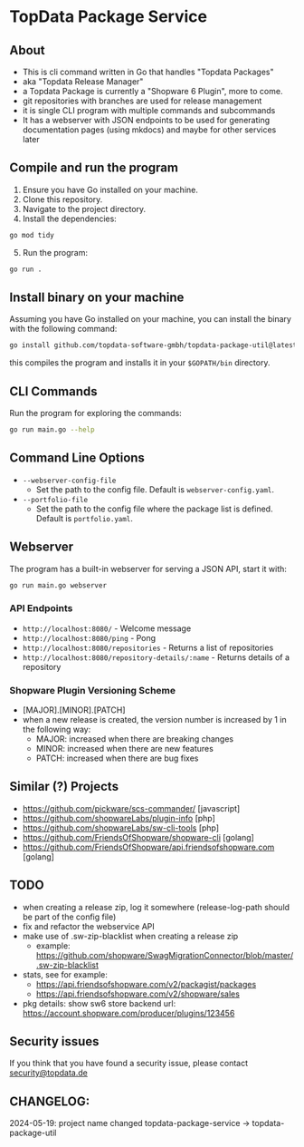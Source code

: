 # TopData Package Service

## About
- This is cli command written in Go that handles "Topdata Packages"
- aka "Topdata Release Manager"
- a Topdata Package is currently a "Shopware 6 Plugin", more to come.
- git repositories with branches are used for release management 
- it is single CLI program with multiple commands and subcommands
- It has a webserver with JSON endpoints to be used for generating documentation pages (using mkdocs) and maybe for other services later

## Compile and run the program

1. Ensure you have Go installed on your machine.
2. Clone this repository.
3. Navigate to the project directory.
4. Install the dependencies:
```bash
go mod tidy
```
5. Run the program:
```bash
go run .
```

## Install binary on your machine
Assuming you have Go installed on your machine, you can install the binary with the following command:
```bash
go install github.com/topdata-software-gmbh/topdata-package-util@latest
```
this compiles the program and installs it in your `$GOPATH/bin` directory.


## CLI Commands
Run the program for exploring the commands:
```bash
go run main.go --help
```

## Command Line Options
- `--webserver-config-file`
  - Set the path to the config file. Default is `webserver-config.yaml`.
- `--portfolio-file`
  - Set the path to the config file where the package list is defined. Default is `portfolio.yaml`. 



## Webserver
The program has a built-in webserver for serving a JSON API, start it with:
```bash
go run main.go webserver
```

### API Endpoints

- `http://localhost:8080/` - Welcome message
- `http://localhost:8080/ping` - Pong
- `http://localhost:8080/repositories` - Returns a list of repositories
- `http://localhost:8080/repository-details/:name` - Returns details of a repository



### Shopware Plugin Versioning Scheme
- [MAJOR].[MINOR].[PATCH]
- when a new release is created, the version number is increased by 1 in the following way:
  - MAJOR: increased when there are breaking changes
  - MINOR: increased when there are new features
  - PATCH: increased when there are bug fixes 

## Similar (?) Projects 
- https://github.com/pickware/scs-commander/ [javascript]
- https://github.com/shopwareLabs/plugin-info [php]
- https://github.com/shopwareLabs/sw-cli-tools [php]
- https://github.com/FriendsOfShopware/shopware-cli [golang]
- https://github.com/FriendsOfShopware/api.friendsofshopware.com [golang]
 


## TODO
- when creating a release zip, log it somewhere (release-log-path should be part of the config file)
- fix and refactor the webservice API
- make use of .sw-zip-blacklist when creating a release zip
    - example: https://github.com/shopware/SwagMigrationConnector/blob/master/.sw-zip-blacklist
- stats, see for example:
    - https://api.friendsofshopware.com/v2/packagist/packages
    - https://api.friendsofshopware.com/v2/shopware/sales
- pkg details: show sw6 store backend url: https://account.shopware.com/producer/plugins/123456

## Security issues
If you think that you have found a security issue, please contact security@topdata.de


## CHANGELOG:
2024-05-19: project name changed topdata-package-service -> topdata-package-util
